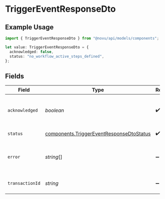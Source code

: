 # TriggerEventResponseDto

## Example Usage

```typescript
import { TriggerEventResponseDto } from "@novu/api/models/components";

let value: TriggerEventResponseDto = {
  acknowledged: false,
  status: "no_workflow_active_steps_defined",
};
```

## Fields

| Field                                                                                                | Type                                                                                                 | Required                                                                                             | Description                                                                                          |
| ---------------------------------------------------------------------------------------------------- | ---------------------------------------------------------------------------------------------------- | ---------------------------------------------------------------------------------------------------- | ---------------------------------------------------------------------------------------------------- |
| `acknowledged`                                                                                       | *boolean*                                                                                            | :heavy_check_mark:                                                                                   | Indicates whether the trigger was acknowledged or not                                                |
| `status`                                                                                             | [components.TriggerEventResponseDtoStatus](../../models/components/triggereventresponsedtostatus.md) | :heavy_check_mark:                                                                                   | Status of the trigger                                                                                |
| `error`                                                                                              | *string*[]                                                                                           | :heavy_minus_sign:                                                                                   | In case of an error, this field will contain the error message(s)                                    |
| `transactionId`                                                                                      | *string*                                                                                             | :heavy_minus_sign:                                                                                   | The returned transaction ID of the trigger                                                           |